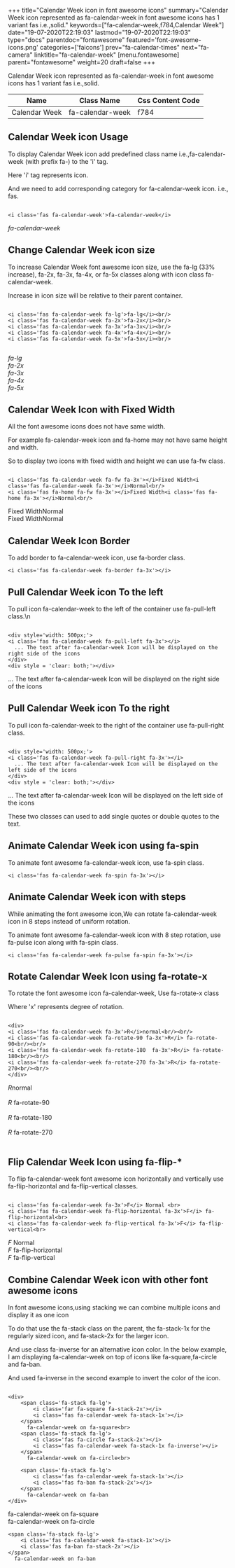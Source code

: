 +++
title="Calendar Week icon in font awesome icons"
summary="Calendar Week icon represented as fa-calendar-week in font awesome icons has 1 variant fas i.e.,solid."
keywords=["fa-calendar-week,f784,Calendar Week"]
date="19-07-2020T22:19:03"
lastmod="19-07-2020T22:19:03"
type="docs"
parentdoc="fontawesome"
featured='font-awesome-icons.png'
categories=['faicons']
prev="fa-calendar-times"
next="fa-camera"
linktitle="fa-calendar-week"
[menu.fontawesome]
parent="fontawesome"
weight=20
draft=false
+++


Calendar Week icon represented as fa-calendar-week in font awesome icons has 1 variant fas i.e.,solid.

<div class='table-responsive'><table class='table'><thead><tr><th>Name</th><th>Class Name</th><th>Css Content Code</th></tr></thead><tbody><tr><td>Calendar Week</td><td>fa-calendar-week</td><td>f784</td></tr></tbody></table></div>



## Calendar Week icon Usage

To display Calendar Week icon add predefined class name i.e.,fa-calendar-week (with prefix fa-) to the 'i' tag.

Here 'i' tag represents icon.

And we need to add corresponding category for fa-calendar-week icon. i.e., fas.


```

<i class='fas fa-calendar-week'>fa-calendar-week</i>
```

<i class='fas fa-calendar-week'>fa-calendar-week</i>




## Change Calendar Week icon size
To increase Calendar Week font awesome icon size, use the fa-lg (33% increase), fa-2x, fa-3x, fa-4x, or fa-5x classes along with icon class fa-calendar-week.

Increase in icon size will be relative to their parent container. 

```

<i class='fas fa-calendar-week fa-lg'>fa-lg</i><br/>
<i class='fas fa-calendar-week fa-2x'>fa-2x</i><br/>
<i class='fas fa-calendar-week fa-3x'>fa-3x</i><br/>
<i class='fas fa-calendar-week fa-4x'>fa-4x</i><br/>
<i class='fas fa-calendar-week fa-5x'>fa-5x</i><br/>
            
```

<i class='fas fa-calendar-week fa-lg'>fa-lg</i><br/>
<i class='fas fa-calendar-week fa-2x'>fa-2x</i><br/>
<i class='fas fa-calendar-week fa-3x'>fa-3x</i><br/>
<i class='fas fa-calendar-week fa-4x'>fa-4x</i><br/>
<i class='fas fa-calendar-week fa-5x'>fa-5x</i><br/>
            



## Calendar Week Icon with Fixed Width 

All the font awesome icons does not have same width.

For example fa-calendar-week icon and fa-home may not have same height and width.

So to display two icons with fixed width and height we can use fa-fw class.


```

<i class='fas fa-calendar-week fa-fw fa-3x'></i>Fixed Width<i class='fas fa-calendar-week fa-3x'></i>Normal<br/>
<i class='fas fa-home fa-fw fa-3x'></i>Fixed Width<i class='fas fa-home fa-3x'></i>Normal<br/>
```

<i class='fas fa-calendar-week fa-fw fa-3x'></i>Fixed Width<i class='fas fa-calendar-week fa-3x'></i>Normal<br/>
<i class='fas fa-home fa-fw fa-3x'></i>Fixed Width<i class='fas fa-home fa-3x'></i>Normal<br/>



## Calendar Week Icon Border 

To add border to fa-calendar-week icon, use fa-border class.


```
<i class='fas fa-calendar-week fa-border fa-3x'></i>

```
<i class='fas fa-calendar-week fa-border fa-3x'></i>





## Pull Calendar Week icon To the left

To pull icon fa-calendar-week to the left of the container use fa-pull-left class.\n

```

<div style='width: 500px;'>
<i class='fas fa-calendar-week fa-pull-left fa-3x'></i>
  ... The text after fa-calendar-week Icon will be displayed on the right side of the icons
</div>
<div style = 'clear: both;'></div>
```

<div style='width: 500px;'>
<i class='fas fa-calendar-week fa-pull-left fa-3x'></i>
  ... The text after fa-calendar-week Icon will be displayed on the right side of the icons
</div>
<div style = 'clear: both;'></div>




## Pull Calendar Week icon To the right
To pull icon fa-calendar-week to the right of the container use fa-pull-right class.

```

<div style='width: 500px;'>
<i class='fas fa-calendar-week fa-pull-right fa-3x'></i>
  ... The text after fa-calendar-week Icon will be displayed on the left side of the icons
</div>
<div style = 'clear: both;'></div>
```

<div style='width: 500px;'>
<i class='fas fa-calendar-week fa-pull-right fa-3x'></i>
  ... The text after fa-calendar-week Icon will be displayed on the left side of the icons
</div>
<div style = 'clear: both;'></div>

These two classes can used to add single quotes or double quotes to the text.


## Animate Calendar Week icon using fa-spin
To animate font awesome fa-calendar-week icon, use fa-spin class.

```
<i class='fas fa-calendar-week fa-spin fa-3x'></i>
```
<i class='fas fa-calendar-week fa-spin fa-3x'></i>




## Animate Calendar Week icon with steps
While animating the font awesome icon,We can rotate fa-calendar-week icon in 8 steps instead of uniform rotation.

To animate font awesome fa-calendar-week icon with 8 step rotation, use fa-pulse icon along with fa-spin class.


```
<i class='fas fa-calendar-week fa-pulse fa-spin fa-3x'></i>

```
<i class='fas fa-calendar-week fa-pulse fa-spin fa-3x'></i>





## Rotate Calendar Week Icon using fa-rotate-x
To rotate the font awesome icon fa-calendar-week, Use fa-rotate-x class

Where 'x' represents degree of rotation.


```

<div>
<i class='fas fa-calendar-week fa-3x'>R</i>normal<br/><br/>
<i class='fas fa-calendar-week fa-rotate-90 fa-3x'>R</i> fa-rotate-90<br/><br/> 
<i class='fas fa-calendar-week fa-rotate-180  fa-3x'>R</i> fa-rotate-180<br/><br/> 
<i class='fas fa-calendar-week fa-rotate-270 fa-3x'>R</i> fa-rotate-270<br/><br/>
</div>
```

<div>
<i class='fas fa-calendar-week fa-3x'>R</i>normal<br/><br/>
<i class='fas fa-calendar-week fa-rotate-90 fa-3x'>R</i> fa-rotate-90<br/><br/> 
<i class='fas fa-calendar-week fa-rotate-180  fa-3x'>R</i> fa-rotate-180<br/><br/> 
<i class='fas fa-calendar-week fa-rotate-270 fa-3x'>R</i> fa-rotate-270<br/><br/>
</div>




## Flip Calendar Week Icon using fa-flip-*
To flip fa-calendar-week font awesome icon horizontally and vertically use fa-flip-horizontal and fa-flip-vertical classes. 

```

<i class='fas fa-calendar-week fa-3x'>F</i> Normal <br>
<i class='fas fa-calendar-week fa-flip-horizontal fa-3x'>F</i> fa-flip-horizontal<br>
<i class='fas fa-calendar-week fa-flip-vertical fa-3x'>F</i> fa-flip-vertical<br>
```

<i class='fas fa-calendar-week fa-3x'>F</i> Normal <br>
<i class='fas fa-calendar-week fa-flip-horizontal fa-3x'>F</i> fa-flip-horizontal<br>
<i class='fas fa-calendar-week fa-flip-vertical fa-3x'>F</i> fa-flip-vertical<br>




## Combine Calendar Week icon with other font awesome icons
In font awesome icons,using stacking we can combine multiple icons and display it as one icon 

To do that use the fa-stack class on the parent, the fa-stack-1x for the regularly sized icon, and fa-stack-2x for the larger icon.

And use class fa-inverse for an alternative icon color. 
In the below example, I am displaying fa-calendar-week on top of icons like fa-square,fa-circle and fa-ban.

And used fa-inverse in the second example to invert the color of the icon.

```

<div>
    <span class='fa-stack fa-lg'>
        <i class='far fa-square fa-stack-2x'></i>
        <i class='fas fa-calendar-week fa-stack-1x'></i>
    </span>
      fa-calendar-week on fa-square<br>
    <span class='fa-stack fa-lg'>
        <i class='fas fa-circle fa-stack-2x'></i>
        <i class='fas fa-calendar-week fa-stack-1x fa-inverse'></i>
    </span>
      fa-calendar-week on fa-circle<br>

    <span class='fa-stack fa-lg'>
        <i class='fas fa-calendar-week fa-stack-1x'></i>
        <i class='fas fa-ban fa-stack-2x'></i>
    </span>
      fa-calendar-week on fa-ban
</div>
```

<div>
    <span class='fa-stack fa-lg'>
        <i class='far fa-square fa-stack-2x'></i>
        <i class='fas fa-calendar-week fa-stack-1x'></i>
    </span>
      fa-calendar-week on fa-square<br>
    <span class='fa-stack fa-lg'>
        <i class='fas fa-circle fa-stack-2x'></i>
        <i class='fas fa-calendar-week fa-stack-1x fa-inverse'></i>
    </span>
      fa-calendar-week on fa-circle<br>

    <span class='fa-stack fa-lg'>
        <i class='fas fa-calendar-week fa-stack-1x'></i>
        <i class='fas fa-ban fa-stack-2x'></i>
    </span>
      fa-calendar-week on fa-ban
</div>






